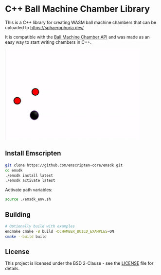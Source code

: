 # C++ Ball Machine Chamber Library
This is a C++ library for creating WASM ball machine chambers that can be uploaded to https://sphaerophoria.dev/

It is compatible with the [Ball Machine Chamber API](https://github.com/sphaerophoria/ball-machine) and was made as an easy way to start writing chambers in C++.

![guard example](assets/guard.gif)

## Install Emscripten
```bash
git clone https://github.com/emscripten-core/emsdk.git
cd emsdk
./emsdk install latest
./emsdk activate latest
```
Activate path variables:
```bash
source ./emsdk_env.sh
```
## Building
```bash
# Optionally build with examples
emcmake cmake -B build -DCHAMBER_BUILD_EXAMPLES=ON
cmake --build build
```

## License

This project is licensed under the BSD 2-Clause - see the [LICENSE](LICENSE) file for details.
